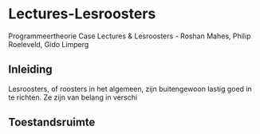 # Lectures-Lesroosters
Programmeertheorie Case Lectures &amp; Lesroosters - Roshan Mahes, Philip Roeleveld, Gido Limperg

## Inleiding
Lesroosters, of roosters in het algemeen, zijn buitengewoon lastig goed in te richten. Ze zijn van belang in verschi

## Toestandsruimte
